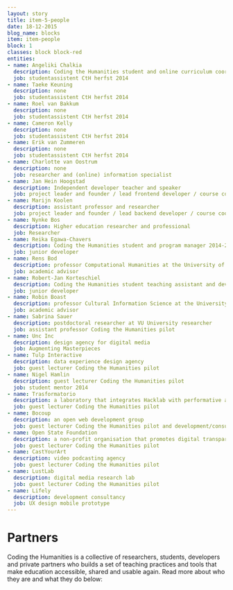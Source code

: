 ```yaml
---
layout: story
title: item-5-people
date: 18-12-2015
blog_name: blocks
item: item-people
block: 1
classes: block block-red
entities: 
- name: Angeliki Chalkia
  description: Coding the Humanities student and online curriculum coordinator
  job: studentassistent CtH herfst 2014
- name: Taeke Keuning
  description: none
  job: studentassistent CtH herfst 2014
- name: Roel van Bakkum
  description: none
  job: studentassistent CtH herfst 2014
- name: Cameron Kelly 
  description: none
  job: studentassistent CtH herfst 2014
- name: Erik van Zummeren
  description: none
  job: studentassistent CtH herfst 2014
- name: Charlotte van Oostrum
  description: none
  job: researcher and (online) information specialist
- name: Jan Hein Hoogstad
  description: Independent developer teacher and speaker
  job: project leader and founder / lead frontend developer / course coordinator
- name: Marijn Koolen
  description: assistant professor and researcher 
  job: project leader and founder / lead backend developer / course coordinator
- name: Nynke Bos
  description: Higher education researcher and professional
  job: Researcher
- name: Reika Egawa-Chavers
  description: Coding the Humanities student and program manager 2014-2015
  job: junior developer
- name: Rens Bod
  description: professor Computational Humanities at the University of Amsterdam
  job: academic advisor
- name: Robert-Jan Korteschiel
  description: Coding the Humanities student teaching assistant and developer 
  job: junior developer
- name: Robin Boast
  description: professor Cultural Information Science at the University of Amsterdam
  job: academic advisor
- name: Sabrina Sauer
  description: postdoctoral researcher at VU University researcher
  job: assistant professor Coding the Humanities pilot 
- name: Unc Inc
  description: design agency for digital media 
  job: Augmenting Masterpieces
- name: Tulp Interactive
  description: data experience design agency
  job: guest lecturer Coding the Humanities pilot
- name: Nigel Hamlin
  description: guest lecturer Coding the Humanities pilot
  job: student mentor 2014
- name: Trasformatorio
  description: a laboratory that integrates Hacklab with performative art and sustainability  
  job: guest lecturer Coding the Humanities pilot
- name: Bocoup
  description: an open web development group
  job: guest lecturer Coding the Humanities pilot and development/consultancy 2014
- name: Open State Foundation
  description: a non-profit organisation that promotes digital transparency by unlocking open data
  job: guest lecturer Coding the Humanities pilot
- name: CastYourArt
  description: video podcasting agency
  job: guest lecturer Coding the Humanities pilot
- name: LustLab
  description: digital media research lab
  job: guest lecturer Coding the Humanities pilot
- name: Lifely
  description: development consultancy
  job: UX design mobile prototype
---
```

# Partners

Coding the Humanities is a collective of researchers, students, developers and private partners who builds a set of teaching practices and tools that make education accessible, shared and usable again. Read more about who they are and what they do below:
